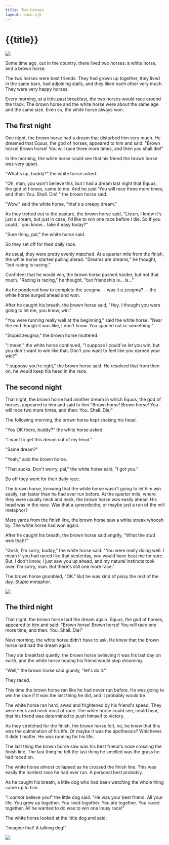 ```yaml
---
title: Two Horses
layout: base.njk
---
```


# {{title}}


![](img/twoheaded.png)

<p class="drop">Some time ago, out in the country, there lived two
horses: a white horse, and a brown horse.</p>

The two horses were best friends.
They had grown up together,
they lived in the same barn,
had adjoining stalls,
and they liked each other
very much. They were very happy horses.

Every morning,
at a little past breakfast,
the two horses would race
around the track.
The brown horse and the white horse
were about the same age
and the same size.
Even so, the white horse always won.

## The first night


<p class="first-line">One night, the brown horse had a dream that disturbed him very much. He
dreamed that Equus, the god of horses, appeared to him and said:
"Brown horse! Brown horse! You will race three more times, and then
you shall die!"</p>


In the morning, the white horse could see that
his friend the brown horse was very upset.

"What's up, buddy?" the white horse asked.

"Oh, man, you won't believe this, but I had a dream last night that
Equus, the god of horses, came to me.
And he said 'You will race three more times, and then:
You. Shall. Die!'" the brown horse said.

"Wow," said the white horse, "that's a creepy dream."

As they trotted out to the pasture, the brown horse said, "Listen, I
know it's just a dream, but just in case, I'd like to win one race
before I die. So if you could... you know... take it easy today?"

"Sure thing, pal," the white horse said.

So they set off for their daily race.

As usual, they were pretty evenly matched.
At a quarter mile from
the finish, the white horse started pulling ahead.
"Dreams are dreams," he thought, "but racing is racing."


Confident that he would win,
the brown horse pushed harder, but not that much.
"Racing is racing," he thought, "but friendship is... is..."

As he pondered how to complete
the zeugma -- was it a zeugma? --
the white horse surged ahead and won.

After he caught his breath, the brown horse said,
"Hey. I thought you were going to let me, you know, win."

"You were running really well
at the beginning," said the white horse.
"Near the end though it was like,
I don't know. You spaced out or something."


"Stupid zeugma," the brown horse muttered.

"I mean," the white horse continued, "I suppose
I could've _let_ you win, but you
don't want to win like that. Don't you want to feel like you earned
your win?"

"I suppose you're right," the brown horse said.
He resolved that from then on, he would keep his head in the race.

## The second night

<p class="first-line">That night, the brown horse had another dream in which Equus, the god
of horses, appeared to him and said to him "Brown horse! Brown horse!
You will race two more times, and then: You. Shall. Die!"</p>


The following morning, the brown horse kept shaking his
head.

"You OK there, buddy?" the white horse asked.

"I want to get this dream out of my head."

"Same dream?"

"Yeah," said the brown horse.

"That sucks. Don't worry, pal," the white horse said, "I got you."

So off they went for their daily race.

The brown horse, knowing that the white horse wasn't going to let him
win easily, ran faster than he had ever run before. At the quarter
mile, where they were usually neck and neck, the brown horse was
easily ahead. His head was in the race. Was that a
synecdoche, or maybe just a run of the mill metaphor?

Mere yards from the finish line, the brown horse
saw a white streak whoosh by. The white horse had won again.

After he caught his breath, the brown horse said angrily,
"What the stud _was_ that!?"

"Gosh, I'm sorry, buddy," the white horse said. "You were really doing
well. I mean if you had raced like that yesterday, you would have beat
me for sure. But, I don't know, I just saw you up ahead, and my
natural instincts took over. I'm sorry, man. But there's still one
more race."

The brown horse grumbled, "OK." But he was kind of pissy the rest of the day.
Stupid metaphor.

![](img/pair.png)

## The third night

<p class="first-line">That night, the brown horse had the dream again. Equus, the god of
horses, appeared to him and said: "Brown horse! Brown horse! You
will race <i>one</i> more time, and then: You. Shall. Die!"</p>

Next morning, the white horse didn't have to ask. He knew
that the brown horse had had the dream again.

They ate breakfast quietly, the brown horse believing it was his last
day on earth, and the white horse hoping his friend would stop dreaming.

"Well," the brown horse said glumly, "let's do it."

They raced.

This time the brown horse ran like he had never run before. He
was going to win the race if it was the last thing he did, and it
probably would be.

The white horse ran hard, awed and frightened by his
friend's speed.
They were neck and neck most of race.
The white horse could see, could hear,
that his friend was determined to
push himself to victory.

As they stretched for the finish,
the brown horse felt,
no, he knew that this was the culmination
of his life. Or maybe it was the apotheosis?
Whichever. It didn't matter.
He was running for his life.

The last thing the brown horse saw
was his best friend's nose
crossing the finish line.
The last thing he felt
the last thing he smelled
was the grass he had raced on.

The white horse almost collapsed as he crossed the finish line.
This was easily the hardest race he had ever run.
A personal best probably.

As he caught his breath, a little dog
who had been watching the whole thing
came up to him.


"I _cannot_ believe you!" the little dog said.
"He was your best friend.
All your life. You grew up together.
You lived together.
You ate together.
You raced together.
All he wanted to
do was to win one lousy race!"

The white horse looked at the little dog and said:

<p class="first-line">"Imagine that! A talking dog!"</p>

![](img/dog.png)
